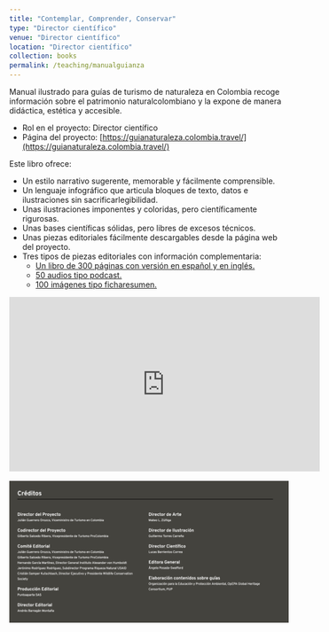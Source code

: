 ```yaml
---
title: "Contemplar, Comprender, Conservar"
type: "Director científico"
venue: "Director científico"
location: "Director científico"
collection: books
permalink: /teaching/manualguianza
---
```


Manual ilustrado para guías de turismo de naturaleza en Colombia recoge información sobre el patrimonio naturalcolombiano y la expone de manera didáctica, estética y accesible.

- Rol en el proyecto: Director científico
- Página del proyecto: [https://guianaturaleza.colombia.travel/](https://guianaturaleza.colombia.travel/)

Este libro ofrece:

- Un estilo narrativo sugerente, memorable y fácilmente comprensible.
- Un lenguaje infográfico que articula bloques de texto, datos e ilustraciones sin sacrificarlegibilidad.
- Unas ilustraciones imponentes y coloridas, pero científicamente rigurosas.
- Unas bases científicas sólidas, pero libres de excesos técnicos.
- Unas piezas editoriales fácilmente descargables desde la página web del proyecto.
- Tres tipos de piezas editoriales con información complementaria:
  * [Un libro de 300 páginas con versión en español y en inglés.](https://guianaturaleza.colombia.travel/manual)
  * [50 audios tipo podcast.](https://guianaturaleza.colombia.travel/fichas)
  * [100 imágenes tipo ficharesumen.](https://guianaturaleza.colombia.travel/audios)

<iframe width="560" height="315" src="https://www.youtube.com/embed/fxZAaWBYPY8" title="YouTube video player" frameborder="0" allow="accelerometer; autoplay; clipboard-write; encrypted-media; gyroscope; picture-in-picture" allowfullscreen></iframe>


![](/images/2021_creditos_manualGuianza.png "Créditos")




